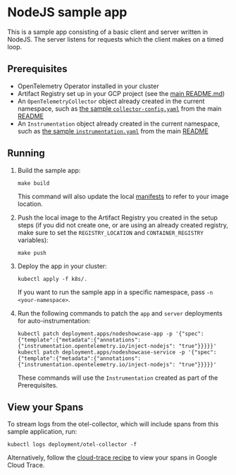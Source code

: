 # NodeJS sample app

This is a sample app consisting of a basic client and server written in NodeJS. The
server listens for requests which the client makes on a timed loop.

## Prerequisites

* OpenTelemetry Operator installed in your cluster
* Artifact Registry set up in your GCP project (see the 
[main README.md](../../README.md#sample-applications))
* An `OpenTelemetryCollector` object already created in the current namespace,
  such as [the sample `collector-config.yaml`](../../README.md#starting-the-Collector)
  from the main [README](../../README.md)
* An `Instrumentation` object already created in the current namespace,
  such as [the sample `instrumentation.yaml`](../../README.md#auto-instrumenting-applications)
  from the main [README](../../README.md)

## Running

1. Build the sample app:
   ```
   make build
   ```
   This command will also update the local [manifests](k8s)
   to refer to your image location.

2. Push the local image to the Artifact Registry you created
   in the setup steps (if you did not create one, or are using an already created registry,
   make sure to set the `REGISTRY_LOCATION` and `CONTAINER_REGISTRY` variables):
   ```
   make push
   ```

3. Deploy the app in your cluster:
   ```
   kubectl apply -f k8s/.
   ```
   If you want to run the sample app in a specific namespace, pass `-n <your-namespace>`.

4. Run the following commands to patch the `app` and `server` deployments for auto-instrumentation:
   ```
   kubectl patch deployment.apps/nodeshowcase-app -p '{"spec":{"template":{"metadata":{"annotations":{"instrumentation.opentelemetry.io/inject-nodejs": "true"}}}}}'
   kubectl patch deployment.apps/nodeshowcase-service -p '{"spec":{"template":{"metadata":{"annotations":{"instrumentation.opentelemetry.io/inject-nodejs": "true"}}}}}'
   ```
   These commands will use the `Instrumentation` created as part of the Prerequisites.

## View your Spans

To stream logs from the otel-collector, which will include spans from this sample application, run:
```
kubectl logs deployment/otel-collector -f
```

Alternatively, follow the [cloud-trace recipe](../../recipes/cloud-trace/) to view your spans in Google Cloud Trace.
